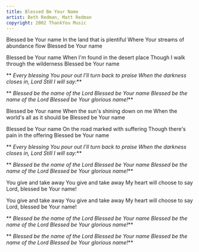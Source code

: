 ```yaml
---
title: Blessed Be Your Name
artist: Beth Redman, Matt Redman
copyright: 2002 ThankYou Music
---
```

Blessed be Your name
In the land that is plentiful
Where Your streams of abundance flow
Blessed be Your name

Blessed be Your name
When I'm found in the desert place
Though I walk through the wilderness
Blessed be Your name

 ** *Every blessing You pour out
  I'll turn back to praise
  When the darkness closes in, Lord
  Still I will say:***

 ** *Blessed be the name of the Lord
  Blessed be Your name
  Blessed be the name of the Lord
  Blessed be Your glorious name!***

Blessed be Your name
When the sun's shining down on me
When the world's all as it should be
Blessed be Your name

Blessed be Your name
On the road marked with suffering
Though there's pain in the offering
Blessed be Your name

 ** *Every blessing You pour out
  I'll turn back to praise
  When the darkness closes in, Lord
  Still I will say:***

 ** *Blessed be the name of the Lord
  Blessed be Your name
  Blessed be the name of the Lord
  Blessed be Your glorious name!***

You give and take away
You give and take away
My heart will choose to say
Lord, blessed be Your name!

You give and take away
You give and take away
My heart will choose to say
Lord, blessed be Your name!

 ** *Blessed be the name of the Lord
  Blessed be Your name
  Blessed be the name of the Lord
  Blessed be Your glorious name!***

 ** *Blessed be the name of the Lord
  Blessed be Your name
  Blessed be the name of the Lord
  Blessed be Your glorious name!***